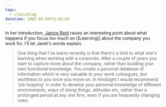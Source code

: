 ```yaml
---
tags:
  - class/blog
datetime: 2002-09-03T11:01:03
---
```

In her introduction, [Janice Reid](http://radio.weblogs.com/0110051/) raises an interesting point about what happens if you focus too much on [[Learning]] about the company you work for. I'll let Janet's words explain.

> One thing that I've learnt recently is that there's a limit to what one's learning when working with a corporate. After a couple of years you start to capture more about the company, rather than building your own functional knowledge. You create a personal database of information which is very valuable to your work colleagues, but worthless to you once you move on. In hindsight I would recommend 'job hopping' in order to develop your personal knowledge of different environments, ways of doing things, attitudes etc, rather than a prolonged period at any one firm, even if you are frequently changing roles.